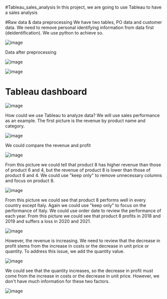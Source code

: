 #Tableau_sales_analysis
In this project, we are going to use Tableau to have a sales analysis

#Raw data & data preprocessing
We have two tables, PO data and customer data. We need to remove personal identifying information from data first (deidentification). We use python to achieve so.

![image](https://user-images.githubusercontent.com/58899897/196043531-b84543ce-a616-4e51-94ff-625be739593b.png)

Data after preprocessing

![image](https://user-images.githubusercontent.com/58899897/196043555-e1c4c419-e71c-4cbf-a4f6-4bc0704530d1.png)

![image](https://user-images.githubusercontent.com/58899897/196043568-3d43c11b-ea3a-4649-992e-5fd2468bdf69.png)

# Tableau dashboard

![image](https://user-images.githubusercontent.com/58899897/196043671-cede88d6-987a-4d49-a2f6-8402f7caf273.png)


How could we use Tableau to analyze data? We will use sales performance as an example.
The first picture is the revenue by product name and category.

![image](https://user-images.githubusercontent.com/58899897/196043873-a7b5a940-76a6-4d1d-8883-5eacda32d507.png)

We could compare the revenue and profit

![image](https://user-images.githubusercontent.com/58899897/196043951-42f32281-1083-4cb9-bb6f-f989b0cd693d.png)

From this picture we could tell that product 8 has higher revenue than those of product 6 and 4, but the revenue of product 8 is lower than those of product 6 and 4.
We could use "keep only" to remove unnecessary columns and focus on product 8.

![image](https://user-images.githubusercontent.com/58899897/196044080-67497187-6684-470a-ac0c-4239b2455ea2.png)

From this picture we could see that product 8 performs well in every country except Italy. Again we could use "keep only" to focus on the performance of Italy.
We could use order date to review the performance of each year. From this picture we could see that product 8 profits in 2018 and 2019 and suffers a loss in 2020 and 2021. 

![image](https://user-images.githubusercontent.com/58899897/196044242-2467eec4-d76a-4d12-aba6-0a2c435e77cb.png)

However, the revenue is increasing. We need to review that the decrease in profit stems from the increase in costs or the decrease in unit price or quantity.
To address this issue, we add the quantity value.

![image](https://user-images.githubusercontent.com/58899897/196044652-f6413b49-9437-4d8b-a7ae-c8292b1e63ae.png)

We could see that the quantity increases, so the decrease in profit must come from the increase in costs or the decrease in unit price. However, we don't have much information for these two factors.

![image](https://user-images.githubusercontent.com/58899897/196044827-3800f08c-0c3f-44dd-9437-34debaed2cb6.png)





